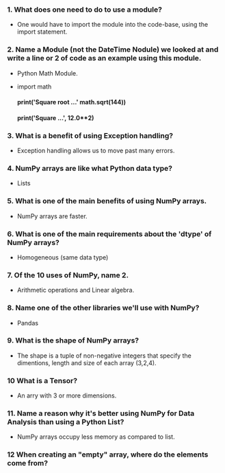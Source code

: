 ### 1. What does one need to do to use a module?

* One would have to import the module into the code-base, using the import statement.
    
### 2. Name a Module (not the DateTime Nodule) we looked at and write a line or 2 of code as an example using this module.

* Python Math Module.

* import math
    #### print('Square root ...' math.sqrt(144))
    #### print('Square ...', 12.0**2)

### 3. What is a benefit of using Exception handling? 

* Exception handling allows us to move past many errors.

### 4. NumPy arrays are like what Python data type?

* Lists

### 5. What is one of the main benefits of using NumPy arrays.

* NumPy arrays are faster.

### 6. What is one of the main requirements about the 'dtype' of NumPy arrays?

* Homogeneous (same data type)

### 7. Of the 10 uses of NumPy, name 2.

* Arithmetic operations and Linear algebra. 

### 8. Name one of the other libraries we'll use with NumPy?

* Pandas

### 9. What is the shape of NumPy arrays?

* The shape is a tuple of non-negative integers that specify the dimentions, length and size of each array (3,2,4). 

### 10 What is a Tensor?

* An arry with 3 or more dimensions. 

### 11. Name a reason why it's better using NumPy for Data Analysis than using a Python List?

* NumPy arrays occupy less memory as compared to list.

### 12 When creating an "empty" array, where do the elements come from?